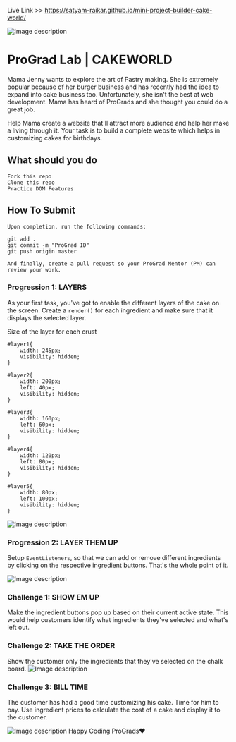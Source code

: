 Live Link >> https://satyam-raikar.github.io/mini-project-builder-cake-world/

![Image description](https://i1.faceprep.in/ProGrad/prograd-logo.png)

# ProGrad Lab | CAKEWORLD

Mama Jenny wants to explore the art of Pastry making. She is extremely popular because of her burger business and has recently had the idea to expand into cake business too. Unfortunately, she isn't the best at web development. Mama has heard of ProGrads and she thought you could do a great job. 

Help Mama create a website that'll attract more audience and help her make a living through it. Your task is to build a complete website which helps in customizing cakes for birthdays.

## What should you do
```
Fork this repo
Clone this repo
Practice DOM Features
```

## How To Submit
```
Upon completion, run the following commands:

git add .
git commit -m "ProGrad ID"
git push origin master

And finally, create a pull request so your ProGrad Mentor (PM) can review your work.
```

### Progression 1: LAYERS

As your first task, you've got to enable the different layers of the cake on the screen. Create a `render()` for each ingredient and make sure that it displays the selected layer.

Size of the layer for each crust
```
#layer1{
    width: 245px;
    visibility: hidden;
}

#layer2{
    width: 200px;
    left: 40px;
    visibility: hidden;
}

#layer3{
    width: 160px;
    left: 60px;
    visibility: hidden;
}

#layer4{
    width: 120px;
    left: 80px;
    visibility: hidden;
}

#layer5{
    width: 80px;
    left: 100px;
    visibility: hidden;
}
```
	

![Image description](https://i1.faceprep.in/ProGrad/Mern-cakeworld-1.png)

### Progression 2: LAYER THEM UP

Setup `EventListeners`, so that we can add or remove different ingredients by clicking on the respective ingredient buttons. That's the whole point of it.

![Image description](https://i1.faceprep.in/ProGrad/Mern-cakeworld-2.png)

### Challenge 1: SHOW EM UP

Make the ingredient buttons pop up based on their current active state. This would help customers identify what ingredients they've selected and what's left out.

### Challenge 2: TAKE THE ORDER

Show the customer only the ingredients that they've selected on the chalk board.
![Image description](https://i1.faceprep.in/ProGrad/Mern-cakeworld-3.png)
### Challenge 3: BILL TIME

The customer has had a good time customizing his cake. Time for him to pay. Use ingredient prices to calculate the cost of a cake and display it to the customer.

![Image description](https://i1.faceprep.in/ProGrad/Mern-cakeworld-4.png)
Happy Coding ProGrads❤️
